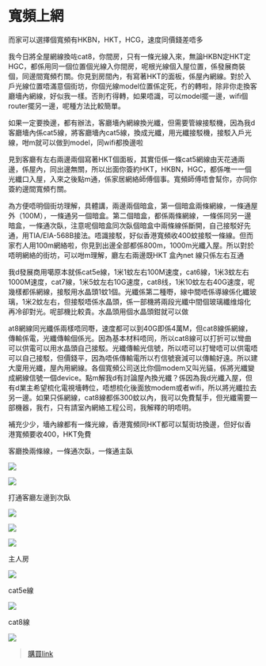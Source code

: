 # 寬頻上網

而家可以選擇個寬頻有HKBN，HKT，HCG，速度同價錢差唔多

我今日將全屋網線換咗cat8，你間房，只有一條光線入來，無論HKBN定HKT定HGC，都係用同一個位置個光線入你間房，呢根光線個入屋位置，係發展商裝個，同邊間寬頻冇關。你見到房間內，有寫著HKT的面板，係屋內網線。對於入戶光線位置唔滿意個街坊，你個光線model位置係定死，冇的轉啦，除非你走換客廳墻內網線，好似我一樣。否則冇得轉，如果唔識，可以model擺一邊，wifi個router擺另一邊，呢種方法比較簡單。

如果一定要換邊，都有辦法，客廳墻內網線換光纖，但需要管線接駁機，因為我d客廳墻內係cat5線，將客廳墻內cat5線，換成光纖，用光纖接駁機，接駁入戶光線，咁m就可以做到model，同wifi都換邊啦

見到客廳有左右兩邊兩個寫著HKT個面板，其實佢係一條cat5網線由天花通兩邊，係屋內，同出邊無關，所以出面你簽約HKT，HKBN，HGC，都係唯一一個光纖口入屋，入來之後點m通，係家居網絡師傅個事。寬頻師傅唔會幫你，亦同你簽約邊間寬頻冇關。

為方便唔明個街坊理解，具體講，兩邊兩個暗盒，第一個暗盒兩條網線，一條通屋外（100M），一條通另一個暗盒。第二個暗盒，都係兩條網線，一條係同另一邊暗盒，一條通次臥，注意呢個暗盒同次臥個暗盒中兩條線係斷開，自己接駁好先通，用TIA/EIA-568B接法。唔識接駁，好似香港寬頻收400蚊接駁一條線。但而家冇人用100m網絡啦，你見到出邊全部都係800m，1000m光纖入屋。所以對於唔明網絡的街坊，可以咁m理解，廳左右兩邊既HKT 盒內net 線只係左右互通

我d發展商用噶原本就係cat5e線，1米1蚊左右100M速度，cat6線，1米3蚊左右1000M速度，cat7線，1米5蚊左右10G速度，cat8线，1米10蚊左右40G速度，呢幾樣都係網線，接駁用水晶頭1蚊1個。光纖係第二種嘢，線中間唔係導線係化纖玻璃，1米2蚊左右，但接駁唔係水晶頭，係一部機將兩段光纖中間個玻璃纖维熔化再冷卻對光。呢部機比較貴。水晶頭用個水晶頭鉗就可以做

at8網線同光纖係兩樣唔同嘢，速度都可以到40G即係4萬M，但cat8線係網線，傳輸係電，光纖傳輸個係光。因為基本材料唔同，所以cat8線可以打折可以彎曲可以供電可以用水晶頭自己接駁。光纖傳輸光信號，所以唔可以打彎唔可以供電唔可以自己接駁，但價錢平，因為唔係傳輸電所以冇信號衰減可以傳輸好遠。所以建大廈用光纖，屋內用網線。各個寬頻公司送比你個modem又叫光貓，係將光纖變成網線信號一個device。點m解我d有討論屋內換光纖？係因為我d光纖入屋，但有d業主希望梳化電視墻轉位，唔想梳化後面放modem或者wifi，所以將光纖拉去另一邊。如果只係網線，cat8線都係300蚊以內，我可以免費幫手，但光纖需要一部機器，我冇，只有請室內網絡工程公司，我解釋的明唔明。

補充少少，墻內線都有一條光線，香港寬頻同HKT都可以幫街坊換邊，但好似香港寬頻要收400，HKT免費

客廳換兩條線，一條通次臥，一條通主臥

![](../images/isp/1.png)

![](../images/isp/2.png)

打通客廳左邊到次臥

![](../images/isp/3.png)

![](../images/isp/4.png)

![](../images/isp/5.png)

主人房

![](../images/isp/6.png)

cat5e線

![](../images/isp/7.png)

cat8線

![](../images/isp/8.png)

> [購買link](https://detail.tmall.com/item.htm?id=621706976732&spm=a1z09.2.0.0.51e02e8dSaS7nj&_u=n155thb3f0b)